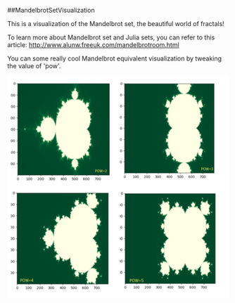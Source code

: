 ##MandelbrotSetVisualization

This is a visualization of the Mandelbrot set, the beautiful world of fractals!

To learn more about Mandelbrot set and Julia sets, you can refer to this article: http://www.alunw.freeuk.com/mandelbrotroom.html

You can some really cool Mandelbrot equivalent visualization by tweaking the value of 'pow'.

![ALT TEXT](https://github.com/GangulyShreyan/MandelbrotSetVisualization/blob/master/PLOT.png)

